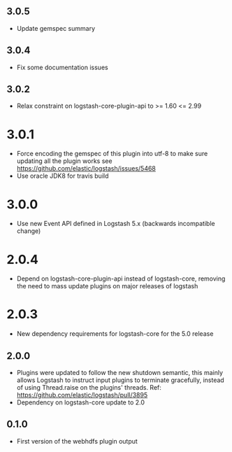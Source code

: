 ## 3.0.5
  - Update gemspec summary

## 3.0.4
  - Fix some documentation issues

## 3.0.2
  - Relax constraint on logstash-core-plugin-api to >= 1.60 <= 2.99

# 3.0.1
  - Force encoding the gemspec of this plugin into utf-8 to make sure updating all the plugin works see https://github.com/elastic/logstash/issues/5468
  - Use oracle JDK8 for travis build
# 3.0.0
  - Use new Event API defined in Logstash 5.x (backwards incompatible change)
# 2.0.4
  - Depend on logstash-core-plugin-api instead of logstash-core, removing the need to mass update plugins on major releases of logstash
# 2.0.3
  - New dependency requirements for logstash-core for the 5.0 release
## 2.0.0
 - Plugins were updated to follow the new shutdown semantic, this mainly allows Logstash to instruct input plugins to terminate gracefully,
   instead of using Thread.raise on the plugins' threads. Ref: https://github.com/elastic/logstash/pull/3895
 - Dependency on logstash-core update to 2.0

## 0.1.0
* First version of the webhdfs plugin output
